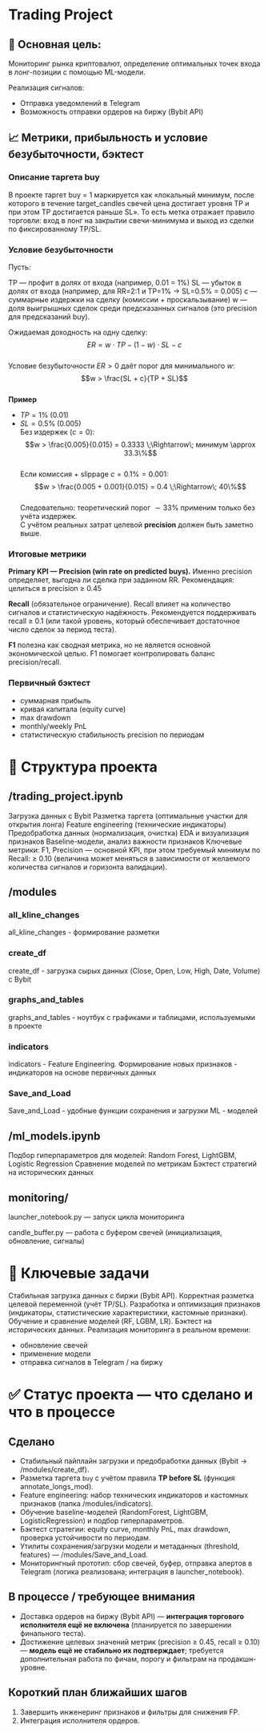 # Trading Project
## 🎯 Основная цель:
Мониторинг рынка криптовалют, определение оптимальных точек входа в лонг-позиции с помощью ML-модели.

Реализация сигналов:
- Отправка уведомлений в Telegram
- Возможность отправки ордеров на биржу (Bybit API)
## 📈 Метрики, прибыльность и условие безубыточности, бэктест
### Описание таргета buy
В проекте таргет buy = 1 маркируется как «локальный минимум, после которого в течение target_candles свечей цена достигает уровня TP и при этом TP достигается раньше SL». То есть метка отражает правило торговли: вход в лонг на закрытии свечи-минимума и выход из сделки по фиксированному TP/SL.

### Условие безубыточности
Пусть:

TP — профит в долях от входа (например, 0.01 = 1%)
SL — убыток в долях от входа (например, для RR=2:1 и TP=1% → SL=0.5% = 0.005)
c — суммарные издержки на сделку (комиссии + проскальзывание)
w — доля выигрышных сделок среди предсказанных сигналов (это precision для предсказаний buy).

Ожидаемая доходность на одну сделку:  
$$ER = w \cdot TP - (1 - w) \cdot SL - c$$  
Условие безубыточности $ER > 0$ даёт порог для минимального $w$:  
$$w > \frac{SL + c}{TP + SL}$$  
**Пример**  
- $TP = 1\% \;(0.01)$  
- $SL = 0.5\% \;(0.005)$  
Без издержек ($c = 0$):  
$$w > \frac{0.005}{0.015} = 0.3333 \;\Rightarrow\; минимум \approx 33.3\%$$  
Если комиссия + slippage $c = 0.1\% = 0.001$:  
$$w > \frac{0.005 + 0.001}{0.015} = 0.4 \;\Rightarrow\; 40\%$$  
Следовательно: теоретический порог $\sim 33\%$ применим только без учёта издержек.  
С учётом реальных затрат целевой **precision** должен быть заметно выше.  

### Итоговые метрики
**Primary KPI — Precision (win rate on predicted buys).** Именно precision определяет, выгодна ли сделка при заданном RR.
Рекомендация: целиться в precision ≥ 0.45

**Recall** (обязательное ограничение). Recall влияет на количество сигналов и статистическую надёжность. Рекомендуется поддерживать recall ≥ 0.1 (или такой уровень, который обеспечивает достаточное число сделок за период теста).

**F1** полезна как сводная метрика, но не является основной экономической целью. F1 помогает контролировать баланс precision/recall.

### Первичный бэктест
- суммарная прибыль
- кривая капитала (equity curve)
- max drawdown
- monthly/weekly PnL
- статистическую стабильность precision по периодам

# 📂 Структура проекта

## /trading_project.ipynb

Загрузка данных с Bybit
Разметка таргета (оптимальные участки для открытия лонга)
Feature engineering (технические индикаторы)
Предобработка данных (нормализация, очистка)
EDA и визуализация признаков
Baseline-модели, анализ важности признаков
Ключевые метрики: F1, Precision — основной KPI, при этом требуемый минимум по Recall: ≥ 0.10 (величина может меняться в зависимости от желаемого количества сигналов и горизонта валидации).

## /modules
### all_kline_changes
all_kline_changes - формирование разметки

### create_df
create_df - загрузка сырых данных (Close, Open, Low, High, Date, Volume) с Bybit

### graphs_and_tables
graphs_and_tables - ноутбук с графиками и таблицами, используемыми в проекте

### indicators
indicators - Feature Engineering. Формирование новых признаков - индикаторов на основе первичных данных

### Save_and_Load
Save_and_Load - удобные функции сохранения и загрузки ML - моделей

## /ml_models.ipynb

Подбор гиперпараметров для моделей: Random Forest, LightGBM, Logistic Regression
Сравнение моделей по метрикам
Бэктест стратегий на исторических данных

## monitoring/
launcher_notebook.py — запуск цикла мониторинга

candle_buffer.py — работа с буфером свечей (инициализация, обновление, сигналы)

# 🔑 Ключевые задачи

Стабильная загрузка данных с биржи (Bybit API).
Корректная разметка целевой переменной (учёт TP/SL).
Разработка и оптимизация признаков (индикаторы, статистические характеристики, кастомные признаки).
Обучение и сравнение моделей (RF, LGBM, LR).
Бэктест на исторических данных.
Реализация мониторинга в реальном времени:
- обновление свечей
- применение модели
- отправка сигналов в Telegram / на биржу

# ✅ Статус проекта — что сделано и что в процессе

## Сделано
- Стабильный пайплайн загрузки и предобработки данных (Bybit → /modules/create_df).
- Разметка таргета `buy` с учётом правила **TP before SL** (функция annotate_longs_mod).
- Feature engineering: набор технических индикаторов и кастомных признаков (папка /modules/indicators).
- Обучение baseline-моделей (RandomForest, LightGBM, LogisticRegression) и подбор гиперпараметров.
- Бэктест стратегии: equity curve, monthly PnL, max drawdown, проверка устойчивости по периодам.
- Утилиты сохранения/загрузки модели и метаданных (threshold, features) — /modules/Save_and_Load.
- Мониторингный прототип: сбор свечей, буфер, отправка алертов в Telegram (логика реализована; интеграция в launcher_notebook).

## В процессе / требующее внимания
- Доставка ордеров на биржу (Bybit API) — **интеграция торгового исполнителя ещё не включена** (планируется по завершении финального теста).
- Достижение целевых значений метрик (precision ≥ 0.45, recall ≥ 0.10) — **модель ещё не стабильно их подтверждает**; требуется дополнительная работа по фичам, порогу и фильтрам на продакшн-уровне.

## Короткий план ближайших шагов
1. Завершить инженеринг признаков и фильтры для снижения FP.    
2. Интеграция исполнителя ордеров.
